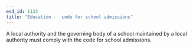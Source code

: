 ```yaml
---
esd_id: 1133
title: "Education -  code for school admissions"
---
```


A local authority and the governing body of a school maintained by a local authority must comply with the code for school admissions.

